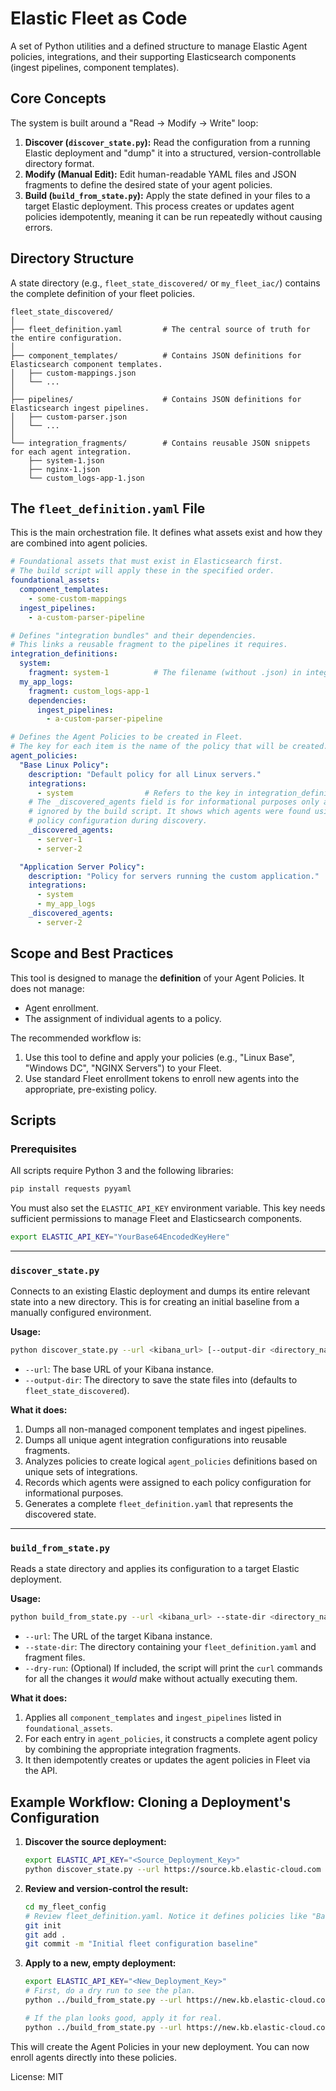 # Elastic Fleet as Code

A set of Python utilities and a defined structure to manage Elastic Agent policies, integrations, and their supporting Elasticsearch components (ingest pipelines, component templates).

## Core Concepts

The system is built around a "Read -> Modify -> Write" loop:

1.  **Discover (`discover_state.py`):** Read the configuration from a running Elastic deployment and "dump" it into a structured, version-controllable directory format.
2.  **Modify (Manual Edit):** Edit human-readable YAML files and JSON fragments to define the desired state of your agent policies.
3.  **Build (`build_from_state.py`):** Apply the state defined in your files to a target Elastic deployment. This process creates or updates agent policies idempotently, meaning it can be run repeatedly without causing errors.

## Directory Structure

A state directory (e.g., `fleet_state_discovered/` or `my_fleet_iac/`) contains the complete definition of your fleet policies.

```
fleet_state_discovered/
│
├── fleet_definition.yaml         # The central source of truth for the entire configuration.
│
├── component_templates/          # Contains JSON definitions for Elasticsearch component templates.
│   ├── custom-mappings.json
│   └── ...
│
├── pipelines/                    # Contains JSON definitions for Elasticsearch ingest pipelines.
│   ├── custom-parser.json
│   └── ...
│
└── integration_fragments/        # Contains reusable JSON snippets for each agent integration.
    ├── system-1.json
    ├── nginx-1.json
    └── custom_logs-app-1.json
```

## The `fleet_definition.yaml` File

This is the main orchestration file. It defines what assets exist and how they are combined into agent policies.

```yaml
# Foundational assets that must exist in Elasticsearch first.
# The build script will apply these in the specified order.
foundational_assets:
  component_templates:
    - some-custom-mappings
  ingest_pipelines:
    - a-custom-parser-pipeline

# Defines "integration bundles" and their dependencies.
# This links a reusable fragment to the pipelines it requires.
integration_definitions:
  system:
    fragment: system-1          # The filename (without .json) in integration_fragments/
  my_app_logs:
    fragment: custom_logs-app-1
    dependencies:
      ingest_pipelines:
        - a-custom-parser-pipeline

# Defines the Agent Policies to be created in Fleet.
# The key for each item is the name of the policy that will be created.
agent_policies:
  "Base Linux Policy":
    description: "Default policy for all Linux servers."
    integrations:
      - system                # Refers to the key in integration_definitions
    # The _discovered_agents field is for informational purposes only and is
    # ignored by the build script. It shows which agents were found using this
    # policy configuration during discovery.
    _discovered_agents:
      - server-1
      - server-2

  "Application Server Policy":
    description: "Policy for servers running the custom application."
    integrations:
      - system
      - my_app_logs
    _discovered_agents:
      - server-2
```

## Scope and Best Practices

This tool is designed to manage the **definition** of your Agent Policies. It does not manage:
*   Agent enrollment.
*   The assignment of individual agents to a policy.

The recommended workflow is:
1.  Use this tool to define and apply your policies (e.g., "Linux Base", "Windows DC", "NGINX Servers") to your Fleet.
2.  Use standard Fleet enrollment tokens to enroll new agents into the appropriate, pre-existing policy.

## Scripts

### Prerequisites

All scripts require Python 3 and the following libraries:

```bash
pip install requests pyyaml
```

You must also set the `ELASTIC_API_KEY` environment variable. This key needs sufficient permissions to manage Fleet and Elasticsearch components.

```bash
export ELASTIC_API_KEY="YourBase64EncodedKeyHere"
```

---

### `discover_state.py`

Connects to an existing Elastic deployment and dumps its entire relevant state into a new directory. This is for creating an initial baseline from a manually configured environment.

**Usage:**
```bash
python discover_state.py --url <kibana_url> [--output-dir <directory_name>]
```
*   `--url`: The base URL of your Kibana instance.
*   `--output-dir`: The directory to save the state files into (defaults to `fleet_state_discovered`).

**What it does:**
1.  Dumps all non-managed component templates and ingest pipelines.
2.  Dumps all unique agent integration configurations into reusable fragments.
3.  Analyzes policies to create logical `agent_policies` definitions based on unique sets of integrations.
4.  Records which agents were assigned to each policy configuration for informational purposes.
5.  Generates a complete `fleet_definition.yaml` that represents the discovered state.

---

### `build_from_state.py`

Reads a state directory and applies its configuration to a target Elastic deployment.

**Usage:**
```bash
python build_from_state.py --url <kibana_url> --state-dir <directory_name> [--dry-run]
```
*   `--url`: The URL of the target Kibana instance.
*   `--state-dir`: The directory containing your `fleet_definition.yaml` and fragment files.
*   `--dry-run`: (Optional) If included, the script will print the `curl` commands for all the changes it *would* make without actually executing them.

**What it does:**
1.  Applies all `component_templates` and `ingest_pipelines` listed in `foundational_assets`.
2.  For each entry in `agent_policies`, it constructs a complete agent policy by combining the appropriate integration fragments.
3.  It then idempotently creates or updates the agent policies in Fleet via the API.

## Example Workflow: Cloning a Deployment's Configuration

1.  **Discover the source deployment:**
    ```bash
    export ELASTIC_API_KEY="<Source_Deployment_Key>"
    python discover_state.py --url https://source.kb.elastic-cloud.com --output-dir my_fleet_config
    ```

2.  **Review and version-control the result:**
    ```bash
    cd my_fleet_config
    # Review fleet_definition.yaml. Notice it defines policies like "Base Linux Policy".
    git init
    git add .
    git commit -m "Initial fleet configuration baseline"
    ```

3.  **Apply to a new, empty deployment:**
    ```bash
    export ELASTIC_API_KEY="<New_Deployment_Key>"
    # First, do a dry run to see the plan.
    python ../build_from_state.py --url https://new.kb.elastic-cloud.com --state-dir . --dry-run
    
    # If the plan looks good, apply it for real.
    python ../build_from_state.py --url https://new.kb.elastic-cloud.com --state-dir .
    ```
This will create the Agent Policies in your new deployment. You can now enroll agents directly into these policies.

License: MIT
